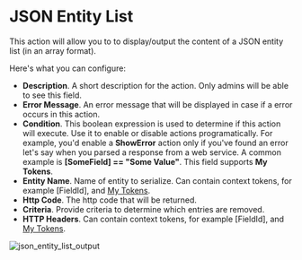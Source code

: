 # JSON Entity List

This action will allow you to to display/output the content of a JSON entity list \(in an array format\).

Here's what you can configure:

* **Description**. A short description for the action. Only admins will be able to see this field.
* **Error Message**. An error message that will be displayed in case if a error occurs in this action.
* **Condition**. This boolean expression is used to determine if this action will execute. Use it to enable or disable actions programatically. For example, you'd enable a **ShowError** action only if you've found an error let's say when you parsed a response from a web service. A common example is **\[SomeField\] == "Some Value"**. This field supports **My Tokens**.
* **Entity Name**. Name of entity to serialize. Can contain context tokens, for example \[FieldId\], and [My Tokens](http://www.dnnsharp.com/dnn/modules/my-custom-tokens).
* **Http Code**. The http code that will be returned.
* **Criteria**. Provide criteria to determine which entries are removed.
* **HTTP Headers**. Can contain context tokens, for example \[FieldId\], and [My Tokens](http://www.dnnsharp.com/dnn/modules/my-custom-tokens).

![json_entity_list_output](http://static.dnnsharp.com/documentation/output_json_entity_list.png)
